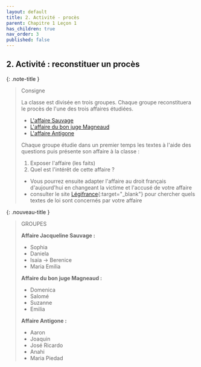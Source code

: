 ```yaml
---
layout: default
title: 2. Activité - procès
parent: Chapitre 1 Leçon 1
has_children: true
nav_order: 3
published: false
---
```

## 2. Activité : reconstituer un procès

{: .note-title }
> Consigne
>
> La classe est divisée en trois groupes. Chaque groupe reconstituera le procès de l'une des trois affaires étudiées.
>- [L'affaire Sauvage](../Leçon%201/L1-1-sauvage.html)
>- [L'affaire du bon juge Magneaud](../Leçon%201/L1-1-magnaud.html)
>- [L'affaire Antigone](../Leçon%201/L1-1-antigone.html)
>
> Chaque groupe étudie dans un premier temps les textes à l'aide des questions puis présente son affaire à la classe :
>1. Exposer l'affaire (les faits)
>2. Quel est l'intérêt de cette affaire ?
>
> - Vous pourrez ensuite adapter l'affaire au droit français d'aujourd'hui en changeant la victime et l'accusé de votre affaire
> - consulter le site [Légifrance](https://www.legifrance.gouv.fr/){:target="_blank"} pour chercher quels textes de loi sont concernés par votre affaire

{: .nouveau-title }
> GROUPES
>
> **Affaire Jacqueline Sauvage :**
>- Sophia
>- Daniela
>- Isaia
-> Berenice
>- Maria Emilia
>
> **Affaire du bon juge Magneaud :**
>- Domenica
>- Salomé
>- Suzanne
>- Emilia
>
> **Affaire Antigone :**
> - Aaron
>- Joaquin
>- José Ricardo
>- Anahi
>- Maria Piedad

